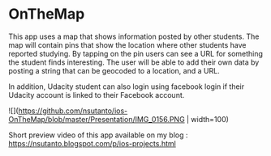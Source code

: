 # OnTheMap

This app uses a map that shows information posted by other students. The map will contain pins that show the location where other students have reported studying. By tapping on the pin users can see a URL for something the student finds interesting. The user will be able to add their own data by posting a string that can be geocoded to a location, and a URL.

In addition, Udacity student can also login using facebook login if their Udacity account is linked to their Facebook account.

![](https://github.com/nsutanto/ios-OnTheMap/blob/master/Presentation/IMG_0156.PNG | width=100)

Short preview video of this app available on my blog : https://nsutanto.blogspot.com/p/ios-projects.html

